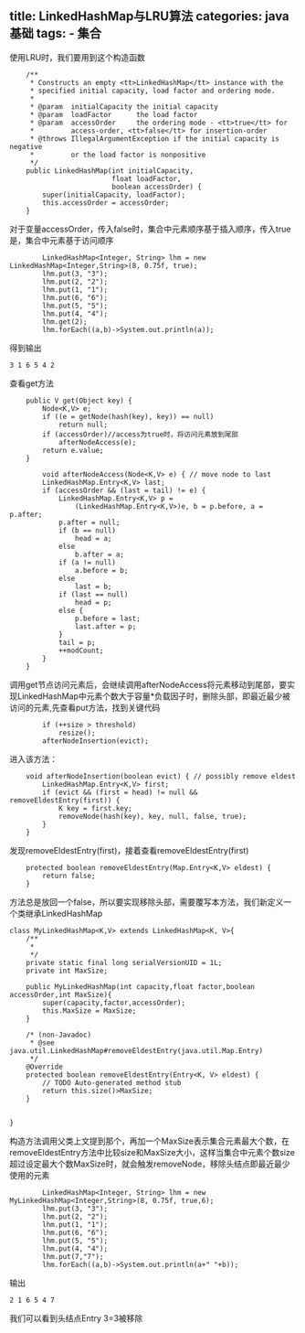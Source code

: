 title: LinkedHashMap与LRU算法
categories: java基础
tags:
	- 集合
---

使用LRU时，我们要用到这个构造函数

```
    /**
     * Constructs an empty <tt>LinkedHashMap</tt> instance with the
     * specified initial capacity, load factor and ordering mode.
     *
     * @param  initialCapacity the initial capacity
     * @param  loadFactor      the load factor
     * @param  accessOrder     the ordering mode - <tt>true</tt> for
     *         access-order, <tt>false</tt> for insertion-order
     * @throws IllegalArgumentException if the initial capacity is negative
     *         or the load factor is nonpositive
     */
    public LinkedHashMap(int initialCapacity,
                         float loadFactor,
                         boolean accessOrder) {
        super(initialCapacity, loadFactor);
        this.accessOrder = accessOrder;
    }
```

对于变量accessOrder，传入false时，集合中元素顺序基于插入顺序，传入true是，集合中元素基于访问顺序

```
		LinkedHashMap<Integer, String> lhm = new LinkedHashMap<Integer,String>(8, 0.75f, true);
		lhm.put(3, "3");
		lhm.put(2, "2");
		lhm.put(1, "1");
		lhm.put(6, "6");
		lhm.put(5, "5");
		lhm.put(4, "4");
		lhm.get(2);
		lhm.forEach((a,b)->System.out.println(a));
```

得到输出

`3 1 6 5 4 2`

查看get方法

```
    public V get(Object key) {
        Node<K,V> e;
        if ((e = getNode(hash(key), key)) == null)
            return null;
        if (accessOrder)//access为true时，将访问元素放到尾部
            afterNodeAccess(e);
        return e.value;
    }

	    void afterNodeAccess(Node<K,V> e) { // move node to last
        LinkedHashMap.Entry<K,V> last;
        if (accessOrder && (last = tail) != e) {
            LinkedHashMap.Entry<K,V> p =
                (LinkedHashMap.Entry<K,V>)e, b = p.before, a = p.after;
            p.after = null;
            if (b == null)
                head = a;
            else
                b.after = a;
            if (a != null)
                a.before = b;
            else
                last = b;
            if (last == null)
                head = p;
            else {
                p.before = last;
                last.after = p;
            }
            tail = p;
            ++modCount;
        }
    }
```

调用get节点访问元素后，会继续调用afterNodeAccess将元素移动到尾部，要实现LinkedHashMap中元素个数大于容量*负载因子时，删除头部，即最近最少被访问的元素,先查看put方法，找到关键代码

```
        if (++size > threshold)
            resize();
        afterNodeInsertion(evict);
```

进入该方法：

```
    void afterNodeInsertion(boolean evict) { // possibly remove eldest
        LinkedHashMap.Entry<K,V> first;
        if (evict && (first = head) != null && removeEldestEntry(first)) {
            K key = first.key;
            removeNode(hash(key), key, null, false, true);
        }
    }
```

发现removeEldestEntry(first)，接着查看removeEldestEntry(first)

```
    protected boolean removeEldestEntry(Map.Entry<K,V> eldest) {
        return false;
    }
```

方法总是放回一个false，所以要实现移除头部，需要覆写本方法，我们新定义一个类继承LinkedHashMap

```
class MyLinkedHashMap<K,V> extends LinkedHashMap<K, V>{
	/**
	 * 
	 */
	private static final long serialVersionUID = 1L;
	private int MaxSize;

	public MyLinkedHashMap(int capacity,float factor,boolean accessOrder,int MaxSize){
		super(capacity,factor,accessOrder);
		this.MaxSize = MaxSize;
	}

	/* (non-Javadoc)
	 * @see java.util.LinkedHashMap#removeEldestEntry(java.util.Map.Entry)
	 */
	@Override
	protected boolean removeEldestEntry(Entry<K, V> eldest) {
		// TODO Auto-generated method stub
		return this.size()>MaxSize;
	}
	
	
}
```

构造方法调用父类上文提到那个，再加一个MaxSize表示集合元素最大个数，在removeEldestEntry方法中比较size和MaxSize大小，这样当集合中元素个数size超过设定最大个数MaxSize时，就会触发removeNode，移除头结点即最近最少使用的元素

```
		LinkedHashMap<Integer, String> lhm = new MyLinkedHashMap<Integer,String>(8, 0.75f, true,6);
		lhm.put(3, "3");
		lhm.put(2, "2");
		lhm.put(1, "1");
		lhm.put(6, "6");
		lhm.put(5, "5");
		lhm.put(4, "4");
		lhm.put(7,"7");
		lhm.forEach((a,b)->System.out.println(a+" "+b));
```

输出

`2 1 6 5 4 7`

我们可以看到头结点Entry 3=3被移除